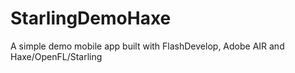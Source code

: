 # StarlingDemoHaxe
A simple demo mobile app built with FlashDevelop, Adobe AIR and Haxe/OpenFL/Starling
